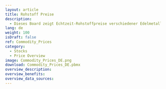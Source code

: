 ```yaml
---
layout: article
title: Rohstoff Preise
description: 
  - Dieses Board zeigt Echtzeit-Rohstoffpreise verschiedener Edelmetalle an, z.b. Gold, Silber, etc.
lang: de
weight: 100
isDraft: false
ref: Commodity_Prices
category:
  - Stocks
  - Price Overview
image: Commodity_Prices_DE.png
download: Commodity_Prices_DE.pbmx
overview_description:
overview_benefits:
overview_data_sources:
---
```

